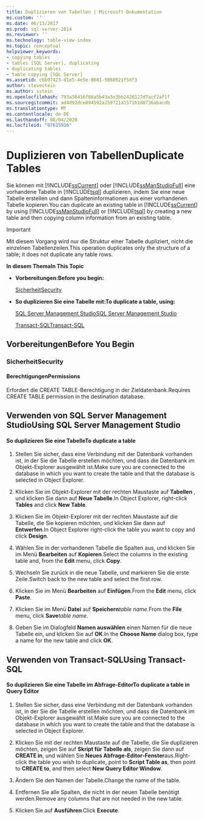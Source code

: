 ```yaml
---
title: Duplizieren von Tabellen | Microsoft-Dokumentation
ms.custom: ''
ms.date: 06/13/2017
ms.prod: sql-server-2014
ms.reviewer: ''
ms.technology: table-view-index
ms.topic: conceptual
helpviewer_keywords:
- copying tables
- tables [SQL Server], duplicating
- duplicating tables
- table copying [SQL Server]
ms.assetid: c6b07423-d1e5-4e5e-8681-5088921f5df3
author: stevestein
ms.author: sstein
ms.openlocfilehash: 793a38416f86a5b43a3e3bb2420127d7acf2af1f
ms.sourcegitcommit: ad4d92dce894592a259721a1571b1d8736abacdb
ms.translationtype: MT
ms.contentlocale: de-DE
ms.lasthandoff: 08/04/2020
ms.locfileid: "87615916"
---
```

# <a name="duplicate-tables"></a><span data-ttu-id="cd1b0-102">Duplizieren von Tabellen</span><span class="sxs-lookup"><span data-stu-id="cd1b0-102">Duplicate Tables</span></span>
  <span data-ttu-id="cd1b0-103">Sie können mit [!INCLUDE[ssCurrent](../../includes/sscurrent-md.md)] oder [!INCLUDE[ssManStudioFull](../../includes/ssmanstudiofull-md.md)] eine vorhandene Tabelle in [!INCLUDE[tsql](../../includes/tsql-md.md)] duplizieren, indem Sie eine neue Tabelle erstellen und dann Spalteninformationen aus einer vorhandenen Tabelle kopieren.</span><span class="sxs-lookup"><span data-stu-id="cd1b0-103">You can duplicate an existing table in [!INCLUDE[ssCurrent](../../includes/sscurrent-md.md)] by using [!INCLUDE[ssManStudioFull](../../includes/ssmanstudiofull-md.md)] or [!INCLUDE[tsql](../../includes/tsql-md.md)] by creating a new table and then copying column information from an existing table.</span></span>  
  
> [!IMPORTANT]  
>  <span data-ttu-id="cd1b0-104">Mit diesem Vorgang wird nur die Struktur einer Tabelle dupliziert, nicht die einzelnen Tabellenzeilen.</span><span class="sxs-lookup"><span data-stu-id="cd1b0-104">This operation duplicates only the structure of a table; it does not duplicate any table rows.</span></span>  
  
 <span data-ttu-id="cd1b0-105">**In diesem Thema**</span><span class="sxs-lookup"><span data-stu-id="cd1b0-105">**In This Topic**</span></span>  
  
-   <span data-ttu-id="cd1b0-106">**Vorbereitungen:**</span><span class="sxs-lookup"><span data-stu-id="cd1b0-106">**Before you begin:**</span></span>  
  
     [<span data-ttu-id="cd1b0-107">Sicherheit</span><span class="sxs-lookup"><span data-stu-id="cd1b0-107">Security</span></span>](#Security)  
  
-   <span data-ttu-id="cd1b0-108">**So duplizieren Sie eine Tabelle mit:**</span><span class="sxs-lookup"><span data-stu-id="cd1b0-108">**To duplicate a table, using:**</span></span>  
  
     [<span data-ttu-id="cd1b0-109">SQL Server Management Studio</span><span class="sxs-lookup"><span data-stu-id="cd1b0-109">SQL Server Management Studio</span></span>](#SSMSProcedure)  
  
     [<span data-ttu-id="cd1b0-110">Transact-SQL</span><span class="sxs-lookup"><span data-stu-id="cd1b0-110">Transact-SQL</span></span>](#TsqlProcedure)  
  
##  <a name="before-you-begin"></a><a name="BeforeYouBegin"></a> <span data-ttu-id="cd1b0-111">Vorbereitungen</span><span class="sxs-lookup"><span data-stu-id="cd1b0-111">Before You Begin</span></span>  
  
###  <a name="security"></a><a name="Security"></a> <span data-ttu-id="cd1b0-112">Sicherheit</span><span class="sxs-lookup"><span data-stu-id="cd1b0-112">Security</span></span>  
  
####  <a name="permissions"></a><a name="Permissions"></a> <span data-ttu-id="cd1b0-113">Berechtigungen</span><span class="sxs-lookup"><span data-stu-id="cd1b0-113">Permissions</span></span>  
 <span data-ttu-id="cd1b0-114">Erfordert die CREATE TABLE-Berechtigung in der Zieldatenbank.</span><span class="sxs-lookup"><span data-stu-id="cd1b0-114">Requires CREATE TABLE permission in the destination database.</span></span>  
  
##  <a name="using-sql-server-management-studio"></a><a name="SSMSProcedure"></a> <span data-ttu-id="cd1b0-115">Verwenden von SQL Server Management Studio</span><span class="sxs-lookup"><span data-stu-id="cd1b0-115">Using SQL Server Management Studio</span></span>  
  
#### <a name="to-duplicate-a-table"></a><span data-ttu-id="cd1b0-116">So duplizieren Sie eine Tabelle</span><span class="sxs-lookup"><span data-stu-id="cd1b0-116">To duplicate a table</span></span>  
  
1.  <span data-ttu-id="cd1b0-117">Stellen Sie sicher, dass eine Verbindung mit der Datenbank vorhanden ist, in der Sie die Tabelle erstellen möchten, und dass die Datenbank im Objekt-Explorer ausgewählt ist.</span><span class="sxs-lookup"><span data-stu-id="cd1b0-117">Make sure you are connected to the database in which you want to create the table and that the database is selected in Object Explorer.</span></span>  
  
2.  <span data-ttu-id="cd1b0-118">Klicken Sie im Objekt-Explorer mit der rechten Maustaste auf **Tabellen** , und klicken Sie dann auf **Neue Tabelle**.</span><span class="sxs-lookup"><span data-stu-id="cd1b0-118">In Object Explorer, right-click **Tables** and click **New Table**.</span></span>  
  
3.  <span data-ttu-id="cd1b0-119">Klicken Sie im Objekt-Explorer mit der rechten Maustaste auf die Tabelle, die Sie kopieren möchten, und klicken Sie dann auf **Entwerfen**.</span><span class="sxs-lookup"><span data-stu-id="cd1b0-119">In Object Explorer right-click the table you want to copy and click **Design**.</span></span>  
  
4.  <span data-ttu-id="cd1b0-120">Wählen Sie in der vorhandenen Tabelle die Spalten aus, und klicken Sie im Menü **Bearbeiten** auf **Kopieren**.</span><span class="sxs-lookup"><span data-stu-id="cd1b0-120">Select the columns in the existing table and, from the **Edit** menu, click **Copy**.</span></span>  
  
5.  <span data-ttu-id="cd1b0-121">Wechseln Sie zurück in die neue Tabelle, und markieren Sie die erste Zeile.</span><span class="sxs-lookup"><span data-stu-id="cd1b0-121">Switch back to the new table and select the first row.</span></span>  
  
6.  <span data-ttu-id="cd1b0-122">Klicken Sie im Menü **Bearbeiten** auf **Einfügen**.</span><span class="sxs-lookup"><span data-stu-id="cd1b0-122">From the **Edit** menu, click **Paste**.</span></span>  
  
7.  <span data-ttu-id="cd1b0-123">Klicken Sie im Menü **Datei** auf **Speichern**_table name_.</span><span class="sxs-lookup"><span data-stu-id="cd1b0-123">From the **File** menu, click **Save**_table name_.</span></span>  
  
8.  <span data-ttu-id="cd1b0-124">Geben Sie im Dialogfeld **Namen auswählen** einen Namen für die neue Tabelle ein, und klicken Sie auf **OK**.</span><span class="sxs-lookup"><span data-stu-id="cd1b0-124">In the **Choose Name** dialog box, type a name for the new table and click **OK**.</span></span>  
  
##  <a name="using-transact-sql"></a><a name="TsqlProcedure"></a> <span data-ttu-id="cd1b0-125">Verwenden von Transact-SQL</span><span class="sxs-lookup"><span data-stu-id="cd1b0-125">Using Transact-SQL</span></span>  
  
#### <a name="to-duplicate-a-table-in-query-editor"></a><span data-ttu-id="cd1b0-126">So duplizieren Sie eine Tabelle im Abfrage-Editor</span><span class="sxs-lookup"><span data-stu-id="cd1b0-126">To duplicate a table in Query Editor</span></span>  
  
1.  <span data-ttu-id="cd1b0-127">Stellen Sie sicher, dass eine Verbindung mit der Datenbank vorhanden ist, in der Sie die Tabelle erstellen möchten, und dass die Datenbank im Objekt-Explorer ausgewählt ist.</span><span class="sxs-lookup"><span data-stu-id="cd1b0-127">Make sure you are connected to the database in which you want to create the table and that the database is selected in Object Explorer.</span></span>  
  
2.  <span data-ttu-id="cd1b0-128">Klicken Sie mit der rechten Maustaste auf die Tabelle, die Sie duplizieren möchten, zeigen Sie auf **Skript für Tabelle als**, zeigen Sie dann auf **CREATE in**, und wählen Sie **Neues Abfrage-Editor-Fenster**aus.</span><span class="sxs-lookup"><span data-stu-id="cd1b0-128">Right-click the table you wish to duplicate, point to **Script Table as**, then point to **CREATE to**, and then select **New Query Editor Window**.</span></span>  
  
3.  <span data-ttu-id="cd1b0-129">Ändern Sie den Namen der Tabelle.</span><span class="sxs-lookup"><span data-stu-id="cd1b0-129">Change the name of the table.</span></span>  
  
4.  <span data-ttu-id="cd1b0-130">Entfernen Sie alle Spalten, die nicht in der neuen Tabelle benötigt werden.</span><span class="sxs-lookup"><span data-stu-id="cd1b0-130">Remove any columns that are not needed in the new table.</span></span>  
  
5.  <span data-ttu-id="cd1b0-131">Klicken Sie auf **Ausführen**.</span><span class="sxs-lookup"><span data-stu-id="cd1b0-131">Click **Execute**.</span></span>  
  
  
